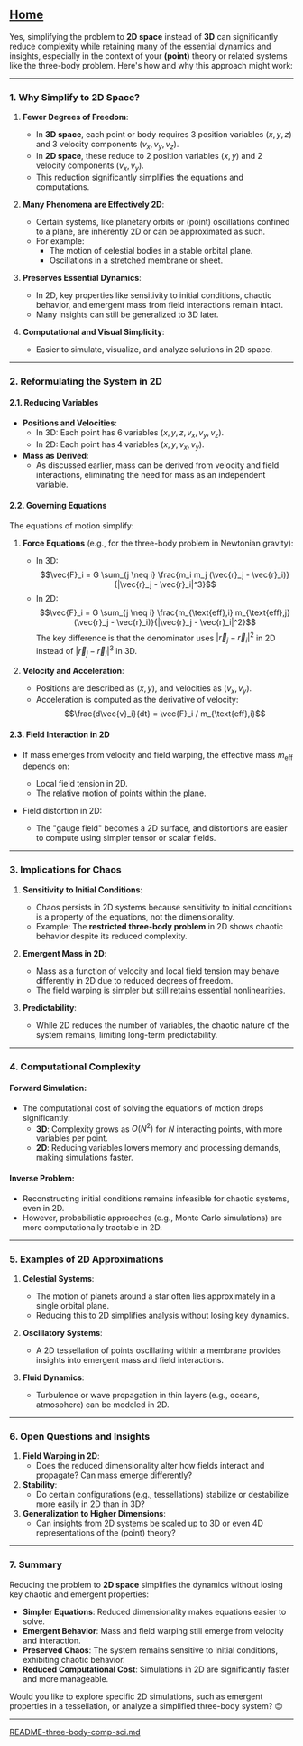 [Home](https://t2m.io/VwvDcuw)
---

Yes, simplifying the problem to **2D space** instead of **3D** can significantly reduce complexity while retaining many of the essential dynamics and insights, especially in the context of your **(point)** theory or related systems like the three-body problem. Here's how and why this approach might work:

---

### **1. Why Simplify to 2D Space?**
1. **Fewer Degrees of Freedom**:
   - In **3D space**, each point or body requires 3 position variables ($x, y, z$) and 3 velocity components ($v_x, v_y, v_z$).
   - In **2D space**, these reduce to 2 position variables ($x, y$) and 2 velocity components ($v_x, v_y$).
   - This reduction significantly simplifies the equations and computations.

2. **Many Phenomena are Effectively 2D**:
   - Certain systems, like planetary orbits or (point) oscillations confined to a plane, are inherently 2D or can be approximated as such.
   - For example:
     - The motion of celestial bodies in a stable orbital plane.
     - Oscillations in a stretched membrane or sheet.

3. **Preserves Essential Dynamics**:
   - In 2D, key properties like sensitivity to initial conditions, chaotic behavior, and emergent mass from field interactions remain intact.
   - Many insights can still be generalized to 3D later.

4. **Computational and Visual Simplicity**:
   - Easier to simulate, visualize, and analyze solutions in 2D space.

---

### **2. Reformulating the System in 2D**
#### **2.1. Reducing Variables**
- **Positions and Velocities**:
  - In 3D: Each point has 6 variables ($x, y, z, v_x, v_y, v_z$).
  - In 2D: Each point has 4 variables ($x, y, v_x, v_y$).
- **Mass as Derived**:
  - As discussed earlier, mass can be derived from velocity and field interactions, eliminating the need for mass as an independent variable.

#### **2.2. Governing Equations**
The equations of motion simplify:
1. **Force Equations** (e.g., for the three-body problem in Newtonian gravity):
   - In 3D:
     $$\vec{F}_i = G \sum_{j \neq i} \frac{m_i m_j (\vec{r}_j - \vec{r}_i)}{|\vec{r}_j - \vec{r}_i|^3}$$
   - In 2D:
     $$\vec{F}_i = G \sum_{j \neq i} \frac{m_{\text{eff},i} m_{\text{eff},j} (\vec{r}_j - \vec{r}_i)}{|\vec{r}_j - \vec{r}_i|^2}$$
     The key difference is that the denominator uses $|\vec{r}_j - \vec{r}_i|^2$ in 2D instead of $|\vec{r}_j - \vec{r}_i|^3$ in 3D.

2. **Velocity and Acceleration**:
   - Positions are described as $(x, y)$, and velocities as $(v_x, v_y)$.
   - Acceleration is computed as the derivative of velocity:
     $$\frac{d\vec{v}_i}{dt} = \vec{F}_i / m_{\text{eff},i}$$

#### **2.3. Field Interaction in 2D**
- If mass emerges from velocity and field warping, the effective mass $m_{\text{eff}}$ depends on:
  - Local field tension in 2D.
  - The relative motion of points within the plane.

- Field distortion in 2D:
  - The "gauge field" becomes a 2D surface, and distortions are easier to compute using simpler tensor or scalar fields.

---

### **3. Implications for Chaos**
1. **Sensitivity to Initial Conditions**:
   - Chaos persists in 2D systems because sensitivity to initial conditions is a property of the equations, not the dimensionality.
   - Example: The **restricted three-body problem** in 2D shows chaotic behavior despite its reduced complexity.

2. **Emergent Mass in 2D**:
   - Mass as a function of velocity and local field tension may behave differently in 2D due to reduced degrees of freedom.
   - The field warping is simpler but still retains essential nonlinearities.

3. **Predictability**:
   - While 2D reduces the number of variables, the chaotic nature of the system remains, limiting long-term predictability.

---

### **4. Computational Complexity**
#### **Forward Simulation**:
- The computational cost of solving the equations of motion drops significantly:
  - **3D**: Complexity grows as $O(N^2)$ for $N$ interacting points, with more variables per point.
  - **2D**: Reducing variables lowers memory and processing demands, making simulations faster.

#### **Inverse Problem**:
- Reconstructing initial conditions remains infeasible for chaotic systems, even in 2D.
- However, probabilistic approaches (e.g., Monte Carlo simulations) are more computationally tractable in 2D.

---

### **5. Examples of 2D Approximations**
1. **Celestial Systems**:
   - The motion of planets around a star often lies approximately in a single orbital plane.
   - Reducing this to 2D simplifies analysis without losing key dynamics.

2. **Oscillatory Systems**:
   - A 2D tessellation of points oscillating within a membrane provides insights into emergent mass and field interactions.

3. **Fluid Dynamics**:
   - Turbulence or wave propagation in thin layers (e.g., oceans, atmosphere) can be modeled in 2D.

---

### **6. Open Questions and Insights**
1. **Field Warping in 2D**:
   - Does the reduced dimensionality alter how fields interact and propagate? Can mass emerge differently?
2. **Stability**:
   - Do certain configurations (e.g., tessellations) stabilize or destabilize more easily in 2D than in 3D?
3. **Generalization to Higher Dimensions**:
   - Can insights from 2D systems be scaled up to 3D or even 4D representations of the (point) theory?

---

### **7. Summary**
Reducing the problem to **2D space** simplifies the dynamics without losing key chaotic and emergent properties:
- **Simpler Equations**: Reduced dimensionality makes equations easier to solve.
- **Emergent Behavior**: Mass and field warping still emerge from velocity and interaction.
- **Preserved Chaos**: The system remains sensitive to initial conditions, exhibiting chaotic behavior.
- **Reduced Computational Cost**: Simulations in 2D are significantly faster and more manageable.

Would you like to explore specific 2D simulations, such as emergent properties in a tessellation, or analyze a simplified three-body system? 😊


---

[README-three-body-comp-sci.md](https://t2m.io/62YDH4s)
